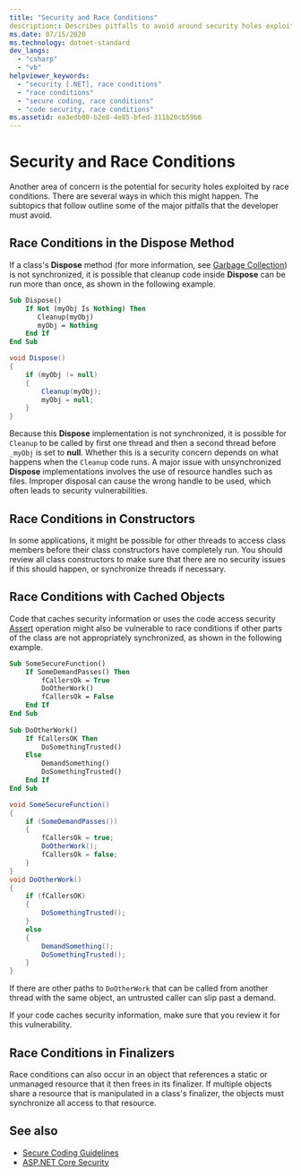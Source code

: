 ```yaml
---
title: "Security and Race Conditions"
description:: Describes pitfalls to avoid around security holes exploited by race conditions, including dispose methods, constructors, cached objects, and finalizers.
ms.date: 07/15/2020
ms.technology: dotnet-standard
dev_langs: 
  - "csharp"
  - "vb"
helpviewer_keywords: 
  - "security [.NET], race conditions"
  - "race conditions"
  - "secure coding, race conditions"
  - "code security, race conditions"
ms.assetid: ea3edb80-b2e8-4e85-bfed-311b20cb59b6
---
```

# Security and Race Conditions

Another area of concern is the potential for security holes exploited by race conditions. There are several ways in which this might happen. The subtopics that follow outline some of the major pitfalls that the developer must avoid.  
  
## Race Conditions in the Dispose Method  

If a class's **Dispose** method (for more information, see [Garbage Collection](../garbage-collection/index.md)) is not synchronized, it is possible that cleanup code inside **Dispose** can be run more than once, as shown in the following example.  
  
```vb  
Sub Dispose()  
    If Not (myObj Is Nothing) Then  
       Cleanup(myObj)  
       myObj = Nothing  
    End If  
End Sub  
```  
  
```csharp  
void Dispose()
{  
    if (myObj != null)
    {  
        Cleanup(myObj);  
        myObj = null;  
    }  
}  
```  
  
Because this **Dispose** implementation is not synchronized, it is possible for `Cleanup` to be called by first one thread and then a second thread before `_myObj` is set to **null**. Whether this is a security concern depends on what happens when the `Cleanup` code runs. A major issue with unsynchronized **Dispose** implementations involves the use of resource handles such as files. Improper disposal can cause the wrong handle to be used, which often leads to security vulnerabilities.  
  
## Race Conditions in Constructors

In some applications, it might be possible for other threads to access class members before their class constructors have completely run. You should review all class constructors to make sure that there are no security issues if this should happen, or synchronize threads if necessary.  
  
## Race Conditions with Cached Objects  

Code that caches security information or uses the code access security [Assert](../../framework/misc/using-the-assert-method.md) operation might also be vulnerable to race conditions if other parts of the class are not appropriately synchronized, as shown in the following example.  
  
```vb  
Sub SomeSecureFunction()  
    If SomeDemandPasses() Then  
        fCallersOk = True  
        DoOtherWork()  
        fCallersOk = False  
    End If  
End Sub  
  
Sub DoOtherWork()  
    If fCallersOK Then  
        DoSomethingTrusted()  
    Else  
        DemandSomething()  
        DoSomethingTrusted()  
    End If  
End Sub  
```  
  
```csharp  
void SomeSecureFunction()
{  
    if (SomeDemandPasses())
    {  
        fCallersOk = true;  
        DoOtherWork();  
        fCallersOk = false;  
    }  
}  
void DoOtherWork()
{  
    if (fCallersOK)
    {  
        DoSomethingTrusted();  
    }  
    else
    {  
        DemandSomething();  
        DoSomethingTrusted();  
    }  
}  
```  
  
If there are other paths to `DoOtherWork` that can be called from another thread with the same object, an untrusted caller can slip past a demand.  
  
If your code caches security information, make sure that you review it for this vulnerability.  
  
## Race Conditions in Finalizers  

Race conditions can also occur in an object that references a static or unmanaged resource that it then frees in its finalizer. If multiple objects share a resource that is manipulated in a class's finalizer, the objects must synchronize all access to that resource.  
  
## See also

- [Secure Coding Guidelines](secure-coding-guidelines.md)
- [ASP.NET Core Security](/aspnet/core/security/)

